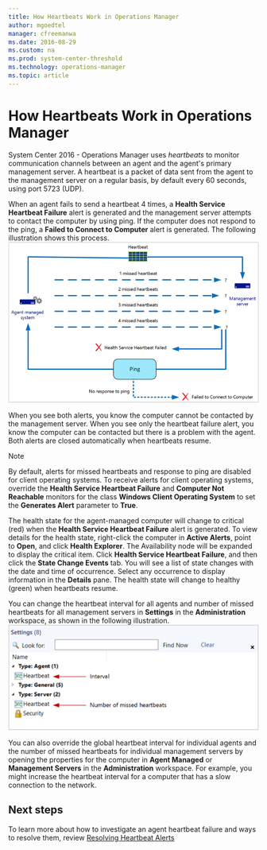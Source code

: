 ```yaml
---
title: How Heartbeats Work in Operations Manager
author: mgoedtel
manager: cfreemanwa
ms.date: 2016-08-29
ms.custom: na
ms.prod: system-center-threshold
ms.technology: operations-manager
ms.topic: article
---
```


# How Heartbeats Work in Operations Manager

System Center 2016 - Operations Manager uses *heartbeats* to monitor communication channels between an agent and the agent's primary management server. A heartbeat is a packet of data sent from the agent to the management server on a regular basis, by default every 60 seconds, using port 5723 \(UDP\).  
  
When an agent fails to send a heartbeat 4 times, a **Health Service Heartbeat Failure** alert is generated and the management server attempts to contact the computer by using ping. If the computer does not respond to the ping, a **Failed to Connect to Computer** alert is generated. The following illustration shows this process.<br> ![Agent to MS Heartbeat](../media/om2016-agent-heartbeat.png) 

When you see both alerts, you know the computer cannot be contacted by the management server. When you see only the heartbeat failure alert, you know the computer can be contacted but there is a problem with the agent. Both alerts are closed automatically when heartbeats resume.  
  
> [!NOTE]  
> By default, alerts for missed heartbeats and response to ping are disabled for client operating systems. To receive alerts for client operating systems, override the **Health Service Heartbeat Failure** and **Computer Not Reachable** monitors for the class **Windows Client Operating System** to set the **Generates Alert** parameter to **True**.  
  
The health state for the agent\-managed computer will change to critical \(red\) when the **Health Service Heartbeat Failure** alert is generated. To view details for the health state, right\-click the computer in **Active Alerts**, point to **Open**, and click **Health Explorer**. The Availability node will be expanded to display the critical item. Click **Health Service Heartbeat Failure**, and then click the **State Change Events** tab. You will see a list of state changes with the date and time of occurrence. Select any occurrence to display information in the **Details** pane. The health state will change to healthy \(green\) when heartbeats resume.  
  
You can change the heartbeat interval for all agents and number of missed heartbeats for all management servers in **Settings** in the **Administration** workspace, as shown in the following illustration.<br> ![Configure Global Heartbeat Settings](../media/om2016-settings-heartbeat.png)  
 
You can also override the global heartbeat interval for individual agents and the number of missed heartbeats for individual management servers by opening the properties for the computer in **Agent Managed** or **Management Servers** in the **Administration** workspace. For example, you might increase the heartbeat interval for a computer that has a slow connection to the network.  
  
## Next steps  

To learn more about how to investigate an agent heartbeat failure and ways to resolve them, review [Resolving Heartbeat Alerts](resolving-heartbeat-alerts.md)  

  
